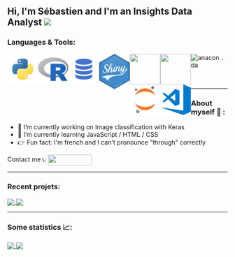 ## Hi, I'm Sébastien and I'm an Insights Data Analyst <img src="https://raw.githubusercontent.com/MartinHeinz/MartinHeinz/master/wave.gif" width="30px">


### Languages & Tools:

<img align="left" alt="Python" width="70px" src="https://raw.githubusercontent.com/github/explore/80688e429a7d4ef2fca1e82350fe8e3517d3494d/topics/python/python.png" />
<img align="left" alt="r" width="70px" src="https://raw.githubusercontent.com/github/explore/80688e429a7d4ef2fca1e82350fe8e3517d3494d/topics/r/r.png" />
<img align="left" alt="sql" width="70px" src="https://raw.githubusercontent.com/github/explore/80688e429a7d4ef2fca1e82350fe8e3517d3494d/topics/sql/sql.png" />
<img align="left" alt="shiny" width="70px" src="https://raw.githubusercontent.com/rstudio/shiny/master/man/figures/logo.png" />
<img align ="left" height="70" width="70" src="https://unpkg.com/simple-icons@v3/icons/tableau.svg" />
<img align ="left" height="70" width="70" src="https://unpkg.com/simple-icons@v3/icons/powerbi.svg" />
<img align="left" alt="anaconda" height="70" width="70" src="https://unpkg.com/simple-icons@v3/icons/anaconda.svg"> 
<img align="left" alt="Jupyter" width="70px" src="https://raw.githubusercontent.com/github/explore/80688e429a7d4ef2fca1e82350fe8e3517d3494d/topics/jupyter-notebook/jupyter-notebook.png" />
<img align="left" alt="Visual Studio Code" width="70px" src="https://raw.githubusercontent.com/github/explore/80688e429a7d4ef2fca1e82350fe8e3517d3494d/topics/visual-studio-code/visual-studio-code.png" />

.

<br />
<br />

------

### About myself 👔 :  
- 🔭 I’m currently working on Image classification with Keras
- 🌱 I’m currently learning JavaScript / HTML / CSS
- 👉 Fun fact: I'm french and I can't pronounce "through" correctly

Contact me  📞:
  [<img align = "center" height="25" width="100" src ="https://img.shields.io/badge/linkedin-%230077B5.svg?&style=for-the-badge&logo=linkedin&logoColor=white" />][linkedin]

[linkedin]: https://linkedin.com/in/sebastienpavot/

---

### Recent projets:
<a href="https://github.com/SebastienPavot/Kaggle-Cat-vs-Dog-Classification">
  <img align="center" height='145px' src="https://github-readme-stats.vercel.app/api/pin/?username=SebastienPavot&repo=Kaggle-Cat-vs-Dog-Classification&theme=buefy" />
</a>

<a href="https://github.com/SebastienPavot/Kaggle-Tweets-Classification">
  <img align="center" height='145px' src="https://github-readme-stats.vercel.app/api/pin/?username=SebastienPavot&repo=Kaggle-Tweets-Classification&theme=buefy" />
</a>  

---

### Some statistics 📈:
   <a href = "">
      <img align="center" height='178px' src="https://github-readme-stats.vercel.app/api?username=SebastienPavot&show_icons=true&theme=buefy" />
  </a>
  
  <a href = "">
      <img align="center" height='178px' src="https://github-readme-stats.vercel.app/api/top-langs/?username=SebastienPavot&layout=compact&theme=buefy" />
  </a>

